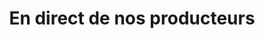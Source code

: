 ---
title: "En direct de nos producteurs"
url: /saint-sever/en-direct-de-nos-producteurs/
shop: ferme
---
